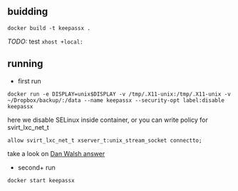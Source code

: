 ## buidding

```
docker build -t keepassx .
```

*TODO:* test `xhost +local:`

## running

* first run
```
docker run -e DISPLAY=unix$DISPLAY -v /tmp/.X11-unix:/tmp/.X11-unix -v ~/Dropbox/backup/:/data --name keepassx --security-opt label:disable keepassx
```

here we disable SELinux inside container, or you can write policy for svirt_lxc_net_t
```
allow svirt_lxc_net_t xserver_t:unix_stream_socket connectto;
```
take a look on [Dan Walsh answer](https://bugzilla.redhat.com/show_bug.cgi?id=1151522#c1)

* second+ run
```
docker start keepassx
```

